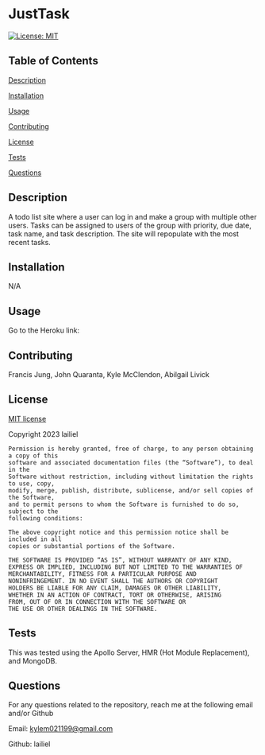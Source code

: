 # JustTask
  [![License: MIT](https://img.shields.io/badge/License-MIT-yellow.svg)](https://opensource.org/licenses/MIT)

  ## Table of Contents
  [Description](#description)
  
  [Installation](#installation)
  
  [Usage](#usage)
  
  [Contributing](#contributing)
  
  [License](#license)
  
  [Tests](#tests)
  
  [Questions](#questions)

  ## Description
  A todo list site where a user can log in and make a group with multiple other users. Tasks can be assigned to users of the group with priority, due date, task name, and task description. The site will repopulate with the most recent tasks.

  ## Installation 
  N/A

  ## Usage
  Go to the Heroku link:

  ## Contributing
  Francis Jung, John Quaranta, Kyle McClendon, Abilgail Livick

  ## License
  
  [MIT license](https://opensource.org/license/mit/)
  
  Copyright 2023 lailiel
  
    Permission is hereby granted, free of charge, to any person obtaining a copy of this 
    software and associated documentation files (the “Software”), to deal in the 
    Software without restriction, including without limitation the rights to use, copy, 
    modify, merge, publish, distribute, sublicense, and/or sell copies of the Software, 
    and to permit persons to whom the Software is furnished to do so, subject to the 
    following conditions:

    The above copyright notice and this permission notice shall be included in all 
    copies or substantial portions of the Software.
    
    THE SOFTWARE IS PROVIDED “AS IS”, WITHOUT WARRANTY OF ANY KIND, 
    EXPRESS OR IMPLIED, INCLUDING BUT NOT LIMITED TO THE WARRANTIES OF 
    MERCHANTABILITY, FITNESS FOR A PARTICULAR PURPOSE AND 
    NONINFRINGEMENT. IN NO EVENT SHALL THE AUTHORS OR COPYRIGHT 
    HOLDERS BE LIABLE FOR ANY CLAIM, DAMAGES OR OTHER LIABILITY, 
    WHETHER IN AN ACTION OF CONTRACT, TORT OR OTHERWISE, ARISING 
    FROM, OUT OF OR IN CONNECTION WITH THE SOFTWARE OR 
    THE USE OR OTHER DEALINGS IN THE SOFTWARE.

  ## Tests
  This was tested using the Apollo Server, HMR (Hot Module Replacement), and MongoDB.


  ## Questions
  For any questions related to the repository, reach me at the following email and/or Github

  Email: kylem021199@gmail.com

  Github: lailiel
